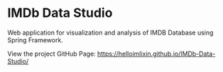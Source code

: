 # IMDb Data Studio

Web application for visualization and analysis of IMDB Database using Spring Framework.

View the project GitHub Page: https://helloimlixin.github.io/IMDb-Data-Studio/
